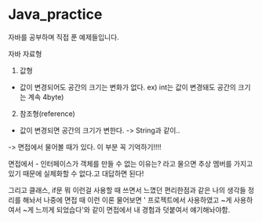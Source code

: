 # Java_practice
자바를 공부하며 직접 푼 예제들입니다.



자바 자료형
1. 값형
 - 값이 변경되어도 공간의 크기는 변화가 없다. ex) int는 값이 변경돼도 공간의 크기는 계속 4byte)
2. 참조형(reference)
 - 값이 변경되면 공간의 크기가 변한다. -> String과 같이..
    
-> 면접에서 물어볼 때가 있다. 이 부분 꼭 기억하기!!!!

면접에서 - 인터페이스가 객체를 만들 수 없는 이유는? 라고 물으면 추상 멤버를 가지고 있기 때문에 실체화할 수 없다.고 대답하면 된다!


그리고 클래스, if문 뭐 이런걸 사용할 때 쓰면서 느꼈던 편리한점과 같은 나의 생각들 정리를 해놔서 나중에 면접 때 이런 이론 물어보면 ' 프로젝트에서 사용하였고 ~게 사용하여서 ~게 느끼게 되었습다'와 같이 면접에서 내 경험과 덧붙여서 얘기해놔야함.


